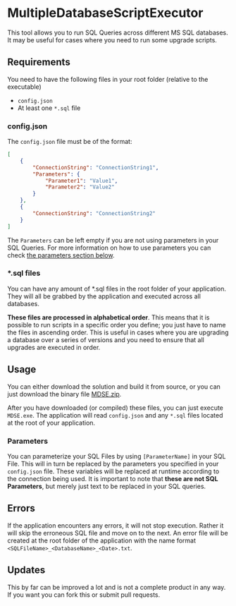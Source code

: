 # MultipleDatabaseScriptExecutor
This tool allows you to run SQL Queries across different MS SQL databases. It may be useful for cases where you need to run some upgrade scripts.

## Requirements
You need to have the following files in your root folder (relative to the executable)

- `config.json`
- At least one `*.sql` file

### config.json
The `config.json` file must be of the format:

```json
[
    {
        "ConnectionString": "ConnectionString1",
        "Parameters": {
            "Parameter1": "Value1",
            "Parameter2": "Value2"
        }
    },
    {
        "ConnectionString": "ConnectionString2"
    }
]
```
The `Parameters` can be left empty if you are not using parameters in your SQL Queries. For more information on how to use parameters you can check [the parameters section below](#parameters).

### *.sql files
You can have any amount of *.sql files in the root folder of your application. They will all be grabbed by the application and executed across all databases.

**These files are processed in alphabetical order**. This means that it is possible to run scripts in a specific order you define; you just have to name the files in ascending order. This is useful in cases where you are upgrading a database over a series of versions and you need to ensure that all upgrades are executed in order.

## Usage
You can either download the solution and build it from source, or you can just download the binary file [MDSE.zip](MDSE.zip?raw=true).

After you have downloaded (or compiled) these files, you can just execute `MDSE.exe`. The application will read `config.json` and any `*.sql` files located at the root of your application.

### Parameters
You can parameterize your SQL Files by using `[ParameterName]` in your SQL File. This will in turn be replaced by the parameters you specified in your `config.json` file. These variables will be replaced at runtime according to the connection being used. It is important to note that **these are not SQL Parameters**, but merely just text to be replaced in your SQL queries.

## Errors
If the application encounters any errors, it will not stop execution. Rather it will skip the erroneous SQL file and move on to the next. An error file will be created at the root folder of the application with the name format `<SQLFileName>_<DatabaseName>_<Date>.txt`.

## Updates ##
This by far can be improved a lot and is not a complete product in any way. If you want you can fork this or submit pull requests.

